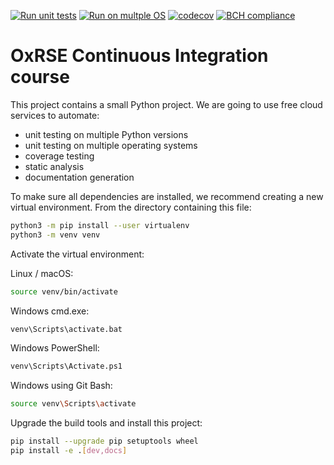 [![Run unit tests](https://github.com/npqst/ci-course/actions/workflows/unit-tests.yml/badge.svg)](https://github.com/npqst/ci-course/actions/workflows/unit-tests.yml)
[![Run on multple OS](https://github.com/npqst/ci-course/actions/workflows/os-tests.yml/badge.svg)](https://github.com/npqst/ci-course/actions/workflows/os-tests.yml)
[![codecov](https://codecov.io/gh/npqst/ci-course/branch/main/graph/badge.svg?token=XLAZW6H4NL)](https://codecov.io/gh/npqst/ci-course)
[![BCH compliance](https://bettercodehub.com/edge/badge/npqst/ci-course?branch=main)](https://bettercodehub.com/)

# OxRSE Continuous Integration course

This project contains a small Python project. We are going to use free cloud services to automate:

- unit testing on multiple Python versions
- unit testing on multiple operating systems
- coverage testing
- static analysis
- documentation generation

To make sure all dependencies are installed, we recommend creating a new virtual environment.
From the directory containing this file:

```bash
python3 -m pip install --user virtualenv
python3 -m venv venv
```

Activate the virtual environment:

Linux / macOS:
```bash
source venv/bin/activate
```

Windows cmd.exe:
```bash
venv\Scripts\activate.bat
```

Windows PowerShell:
```bash
venv\Scripts\Activate.ps1
```

Windows using Git Bash:
```bash
source venv\Scripts\activate
```

Upgrade the build tools and install this project:

```bash
pip install --upgrade pip setuptools wheel
pip install -e .[dev,docs]
```
